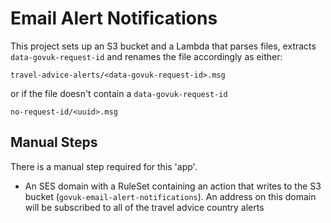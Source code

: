 # Email Alert Notifications

This project sets up an S3 bucket and a Lambda that parses files,
extracts `data-govuk-request-id` and renames the file accordingly as
either:

    travel-advice-alerts/<data-govuk-request-id>.msg

or if the file doesn't contain a `data-govuk-request-id`

    no-request-id/<uuid>.msg

## Manual Steps

There is a manual step required for this 'app'.

* An SES domain with a RuleSet containing an action that writes to the S3
bucket (`govuk-email-alert-notifications`). An address on this domain will be
subscribed to all of the travel advice country alerts

